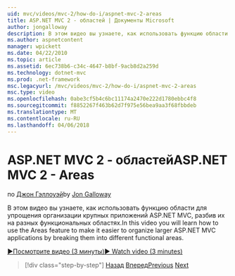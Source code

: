 ```yaml
---
uid: mvc/videos/mvc-2/how-do-i/aspnet-mvc-2-areas
title: ASP.NET MVC 2 - областей | Документы Microsoft
author: jongalloway
description: В этом видео вы узнаете, как использовать функцию области для упрощения организации крупных приложений ASP.NET MVC, разбив их на разных funct...
ms.author: aspnetcontent
manager: wpickett
ms.date: 04/22/2010
ms.topic: article
ms.assetid: 6ec738b6-c34c-4647-b8bf-9acb8d2a259d
ms.technology: dotnet-mvc
ms.prod: .net-framework
msc.legacyurl: /mvc/videos/mvc-2/how-do-i/aspnet-mvc-2-areas
msc.type: video
ms.openlocfilehash: 0abe3cf5b4c6bc11174a2470e222d1780ebbc4f8
ms.sourcegitcommit: f8852267f463b62d7f975e56bea9aa3f68fbbdeb
ms.translationtype: MT
ms.contentlocale: ru-RU
ms.lasthandoff: 04/06/2018
---
```

<a name="aspnet-mvc-2---areas"></a><span data-ttu-id="dbda3-103">ASP.NET MVC 2 - областей</span><span class="sxs-lookup"><span data-stu-id="dbda3-103">ASP.NET MVC 2 - Areas</span></span>
====================
<span data-ttu-id="dbda3-104">по [Джон Гэллоуэй](https://github.com/jongalloway)</span><span class="sxs-lookup"><span data-stu-id="dbda3-104">by [Jon Galloway](https://github.com/jongalloway)</span></span>

<span data-ttu-id="dbda3-105">В этом видео вы узнаете, как использовать функцию области для упрощения организации крупных приложений ASP.NET MVC, разбив их на разных функциональных областях.</span><span class="sxs-lookup"><span data-stu-id="dbda3-105">In this video you will learn how to use the Areas feature to make it easier to organize larger ASP.NET MVC applications by breaking them into different functional areas.</span></span>

[<span data-ttu-id="dbda3-106">&#9654;Посмотрите видео (3 минуты)</span><span class="sxs-lookup"><span data-stu-id="dbda3-106">&#9654; Watch video (3 minutes)</span></span>](https://channel9.msdn.com/Blogs/ASP-NET-Site-Videos/aspnet-mvc-2-areas)

> [!div class="step-by-step"]
> <span data-ttu-id="dbda3-107">[Назад](mvc2-template-customization.md)
> [Вперед](aspnet-mvc-2-render-action.md)</span><span class="sxs-lookup"><span data-stu-id="dbda3-107">[Previous](mvc2-template-customization.md)
[Next](aspnet-mvc-2-render-action.md)</span></span>
